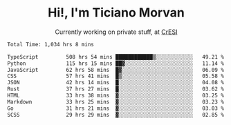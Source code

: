 <h1 align="center">Hi!, I'm Ticiano Morvan</h1>
<p align="center">Currently working on private stuff, at <a href="https://cresi.com.ar" target="_blank">CrESI</a></p>

<!--START_SECTION:waka-->

```txt
Total Time: 1,034 hrs 8 mins

TypeScript         508 hrs 54 mins ████████████▒░░░░░░░░░░░░   49.21 %
Python             115 hrs 15 mins ██▓░░░░░░░░░░░░░░░░░░░░░░   11.14 %
JavaScript         62 hrs 58 mins  █▓░░░░░░░░░░░░░░░░░░░░░░░   06.09 %
CSS                57 hrs 41 mins  █▒░░░░░░░░░░░░░░░░░░░░░░░   05.58 %
JSON               42 hrs 14 mins  █░░░░░░░░░░░░░░░░░░░░░░░░   04.08 %
Rust               37 hrs 27 mins  █░░░░░░░░░░░░░░░░░░░░░░░░   03.62 %
HTML               33 hrs 38 mins  ▓░░░░░░░░░░░░░░░░░░░░░░░░   03.25 %
Markdown           33 hrs 25 mins  ▓░░░░░░░░░░░░░░░░░░░░░░░░   03.23 %
Go                 31 hrs 21 mins  ▓░░░░░░░░░░░░░░░░░░░░░░░░   03.03 %
SCSS               29 hrs 29 mins  ▓░░░░░░░░░░░░░░░░░░░░░░░░   02.85 %
```

<!--END_SECTION:waka-->
